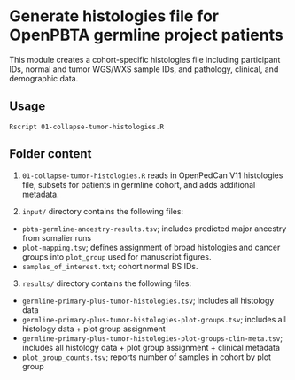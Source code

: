 # Generate histologies file for OpenPBTA germline project patients

This module creates a cohort-specific histologies file including participant IDs, normal and tumor WGS/WXS sample IDs, and pathology, clinical, and demographic data. 

## Usage

`Rscript 01-collapse-tumor-histologies.R`

## Folder content 

1. `01-collapse-tumor-histologies.R` reads in OpenPedCan V11 histologies file, subsets for patients in germline cohort, and adds additional metadata. 

2. `input/` directory contains the following files: 
  - `pbta-germline-ancestry-results.tsv`; includes predicted major ancestry from somalier runs
  - `plot-mapping.tsv`; defines assignment of broad histologies and cancer groups into `plot_group` used for manuscript figures. 
  - `samples_of_interest.txt`; cohort normal BS IDs. 
  
3. `results/` directory contains the following files: 
  - `germline-primary-plus-tumor-histologies.tsv`; includes all histology data 
  - `germline-primary-plus-tumor-histologies-plot-groups.tsv`; includes all histology data + plot group assignment 
  - `germline-primary-plus-tumor-histologies-plot-groups-clin-meta.tsv`; includes all histology data + plot group assignment + clinical metadata
  - `plot_group_counts.tsv`; reports number of samples in cohort by plot group
  